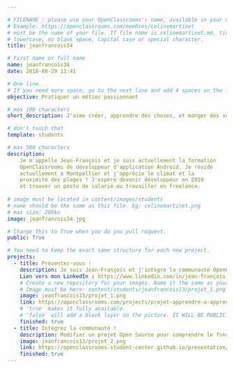 ```yaml
---

# FILENAME : please use your OpenClassrooms's name, available in your url.
# Example: https://openclassrooms.com/membres/celinemartinet
# must be the name of your file. If file name is celinemartinet.md, title is celinemartinet.
# lowercase, no blank space, Capital case or special character.
title: jeanfrancois34

# First name or full name
name: jeanfrancois34
date: 2018-08-29 11:41

# One line.
# If you need more space, go to the next line and add 4 spaces on the left, as in 'description'.
objective: Pratiquer un métier passionnant

# max 100 characters
short_description: J'aime créer, apprendre des choses, et manger des sushis :-)

# don't touch that
template: students

# max 500 characters
description:
	Je m'appelle Jean-François et je suis actuellement la formation 
	OpenClassrooms de développeur d'application Android. Je réside 
	actuellement à Montpellier et j'apprécie le climat et la 
	proximité des plages ! J'espère devenir développeur en 2019
	et trouver un poste de salarié ou travailler en freelance. 
 
# image must be located in content/images/students
# name should be the same as this file. Eg: celinemartinet.png
# max size: 200ko
image: jeanfrancois34.jpg

# Change this to True when you do you pull request.
public: True

# You need to keep the exact same structure for each new project.
projects:
  - title: Présentez-vous !
    description: Je suis Jean-François et j'intègre la communauté OpenClassRooms pour me former dans le développement d'applications IOS.
    Lien vers mon LinkedIn : https://www.linkedin.com/in/jean-françois-santolaria/
    # Create a new repository for your images. Name it the same as your nickname and profile picture.
    # Image must be here: content/students/jeanfrancois13/projet_1.png
    image: jeanfrancois13/projet_1.png
    link: https://openclassrooms.com/projects/projet-apprendre-a-apprendre
    # 'true' makes it fully available.
    # 'false' will add a black layer on the picture. IT WILL BE PUBLIC!
    finished: true
  - title: Intégrez la communauté !
    description: Modifier un projet Open Source pour comprendre le fonctionnement de Git, de Github et des pull requests. 
    image: jeanfrancois13/projet_2.png
    link: https://openclassrooms-student-center.github.io/presentation/students/jeanfrancois13.html
    finished: true
---
```

